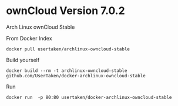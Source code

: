 ownCloud Version 7.0.2
====================
Arch Linux ownCloud Stable

From Docker Index
```
docker pull usertaken/archlinux-owncloud-stable
```

Build yourself
```
docker build --rm -t archlinux-owncloud-stable github.com/UserTaken/docker-archlinux-owncloud-stable
```

Run
```
docker run  -p 80:80 usertaken/docker-archlinux-owncloud-stable
